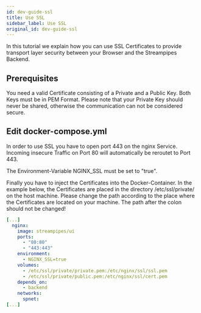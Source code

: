 ```yaml
---
id: dev-guide-ssl
title: Use SSL
sidebar_label: Use SSL
original_id: dev-guide-ssl
---
```


In this tutorial we explain how you can use SSL Certificates to provide transport layer security between your Browser and the Streampipes Backend.

## Prerequisites
You need a valid Certificate consisting of a Private and a Public Key. Both Keys must be in PEM Format. Please note that your Private Key should never be shared, otherwise the communication can not be considered secure.

## Edit docker-compose.yml
In order to use SSL you have to open port 443 on the nginx Service. Incoming insecure Traffic on Port 80 will automatically be reroutet to Port 443.

The Environment-Variable NGINX_SSL must be set to "true".

Finally you have to inject the Certificates into the Docker-Container. In the example below, the Certificates are placed in the directory /etc/ssl/private/ on the host machine. Please change the path according to the place where the Certificates are located on your machine. The path after the colon should not be changed!
```yaml
[...]
  nginx:
    image: streampipes/ui
    ports:
      - "80:80"
      - "443:443"
    environment:
      - NGINX_SSL=true
    volumes:
      - /etc/ssl/private/private.pem:/etc/nginx/ssl/ssl.pem
      - /etc/ssl/private/public.pem:/etc/nginx/ssl/cert.pem
    depends_on:
      - backend
    networks:
      spnet:
[...]
```